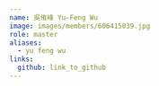```yaml
---
name: 吳侑峰 Yu-Feng Wu 
image: images/members/606415039.jpg 
role: master
aliases:
  - yu feng wu
links:
  github: link_to_github 
---
```

